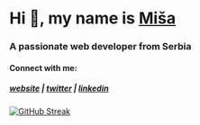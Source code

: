<h1 align="left">Hi 👋, my name is <a href="https://www.linkedin.com/in/mi%C5%A1a-cvetkovi%C4%87-759a9699/" target="_blank">Miša</a></h1>

<h3 align="left">A passionate web developer from Serbia</h3>

<h4 align="left">Connect with me:</h4>
<h5 align="left">
<a href="https://heyiammisa.com" rel="nofollow">website</a> |
<a href="https://twitter.com/heyiammisa" rel="nofollow">twitter</a> |
<a href="https://www.linkedin.com/in/mi%C5%A1a-cvetkovi%C4%87-759a9699/" rel="nofollow">linkedin</a>
</h5>

[![GitHub Streak](http://github-readme-streak-stats.herokuapp.com?user=misacvetkovic&theme=blue-green&date_format=M%20j%5B%2C%20Y%5D)](https://git.io/streak-stats)

